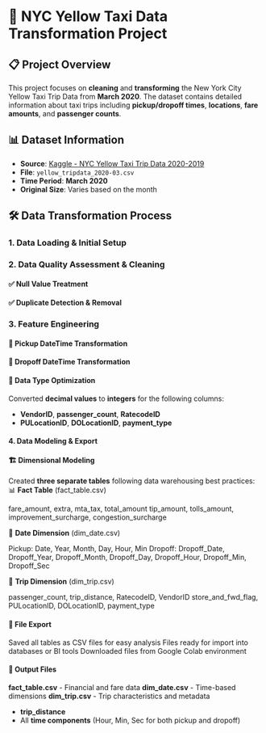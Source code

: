 # 🚕 NYC Yellow Taxi Data Transformation Project

## 📋 Project Overview
This project focuses on **cleaning** and **transforming** the New York City Yellow Taxi Trip Data from **March 2020**. The dataset contains detailed information about taxi trips including **pickup/dropoff times**, **locations**, **fare amounts**, and **passenger counts**.

## 📊 Dataset Information
- **Source**: [Kaggle - NYC Yellow Taxi Trip Data 2020-2019](https://www.kaggle.com/datasets/microize/newyork-yellow-taxi-trip-data-2020-2019)
- **File**: `yellow_tripdata_2020-03.csv`
- **Time Period**: **March 2020**
- **Original Size**: Varies based on the month

## 🛠️ Data Transformation Process

### 1. **Data Loading & Initial Setup**

### 2. **Data Quality Assessment & Cleaning**

#### ✅ **Null Value Treatment**
#### ✅ **Duplicate Detection & Removal**

### 3. **Feature Engineering**

#### 📅 **Pickup DateTime Transformation**
#### 📅 **Dropoff DateTime Transformation**  

#### 🔢 **Data Type Optimization**
Converted **decimal values** to **integers** for the following columns:
- **VendorID**, **passenger_count**, **RatecodeID**
- **PULocationID**, **DOLocationID**, **payment_type**

#### 4. **Data Modeling & Export**
#### 🏗️ **Dimensional Modeling**
Created **three separate tables** following data warehousing best practices:
📊 **Fact Table** (fact_table.csv)

fare_amount, extra, mta_tax, total_amount
tip_amount, tolls_amount, improvement_surcharge, congestion_surcharge

📅 **Date Dimension** (dim_date.csv)

Pickup: Date, Year, Month, Day, Hour, Min
Dropoff: Dropoff_Date, Dropoff_Year, Dropoff_Month, Dropoff_Day, Dropoff_Hour, Dropoff_Min, Dropoff_Sec

🚖 **Trip Dimension** (dim_trip.csv)

passenger_count, trip_distance, RatecodeID, VendorID
store_and_fwd_flag, PULocationID, DOLocationID, payment_type

#### 💾 **File Export**

Saved all tables as CSV files for easy analysis
Files ready for import into databases or BI tools
Downloaded files from Google Colab environment

#### 📁 **Output Files**

**fact_table.csv** - Financial and fare data
**dim_date.csv** - Time-based dimensions
**dim_trip.csv** - Trip characteristics and metadata
- **trip_distance**
- All **time components** (Hour, Min, Sec for both pickup and dropoff)
